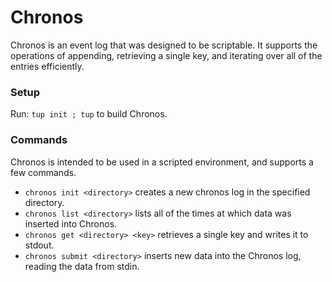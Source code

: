 # Chronos

Chronos is an event log that was designed to be scriptable. It supports the operations of appending, retrieving a single key, and iterating over all of the entries efficiently.

### Setup

Run: `tup init ; tup` to build Chronos.

### Commands

Chronos is intended to be used in a scripted environment, and supports a few commands.

* `chronos init <directory>` creates a new chronos log in the specified directory.
* `chronos list <directory>` lists all of the times at which data was inserted into Chronos.
* `chronos get <directory> <key>` retrieves a single key and writes it to stdout.
* `chronos submit <directory>` inserts new data into the Chronos log, reading the data from stdin.

